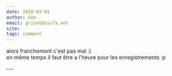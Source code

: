 ```yaml
---
date: 2010-03-05
author: Geo
email: grivat@sicfa.net
site: 
tags: comment
---
```


<p>alors franchement c'est pas mal :)<br />
en même temps il faut être a l'heure pour les enregistrements :p</p>
---